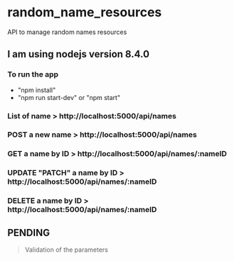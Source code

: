 # random_name_resources
API to manage random names resources

## I am using nodejs version 8.4.0

### To run the app
- "npm install"  
- "npm run start-dev" or "npm start"

### List of name > http://localhost:5000/api/names

### POST a new name > http://localhost:5000/api/names

### GET a name by ID > http://localhost:5000/api/names/:nameID

### UPDATE "PATCH" a name by ID > http://localhost:5000/api/names/:nameID

### DELETE a name by ID > http://localhost:5000/api/names/:nameID

## PENDING
> Validation of the parameters 
